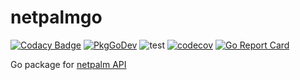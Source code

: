 # netpalmgo
[![Codacy Badge](https://api.codacy.com/project/badge/Grade/0f2e53ed370844ff8696317a51be1e9e)](https://app.codacy.com/gh/jpbede/netpalmgo?utm_source=github.com&utm_medium=referral&utm_content=jpbede/netpalmgo&utm_campaign=Badge_Grade)
[![PkgGoDev](https://pkg.go.dev/badge/github.com/jpbede/netpalmgo)](https://pkg.go.dev/github.com/jpbede/netpalmgo)
![test](https://github.com/jpbede/netpalmgo/workflows/test/badge.svg)
[![codecov](https://codecov.io/gh/jpbede/netpalmgo/branch/main/graph/badge.svg)](https://codecov.io/gh/jpbede/netpalmgo)
[![Go Report Card](https://goreportcard.com/badge/github.com/jpbede/netpalmgo)](https://goreportcard.com/report/github.com/jpbede/netpalmgo)

Go package for [netpalm API](https://github.com/tbotnz/netpalm)
